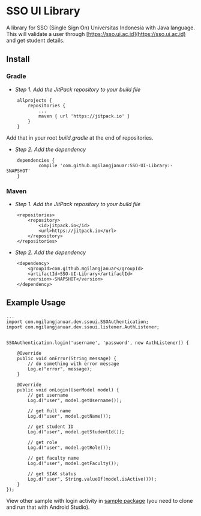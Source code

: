 SSO UI Library
==============

A library for SSO (Single Sign On) Universitas Indonesia with Java language. This will validate a user through [https://sso.ui.ac.id](https://sso.ui.ac.id) and get student details.

## Install

### Gradle
 - *Step 1. Add the JitPack repository to your build file*
```
	allprojects {
		repositories {
			...
			maven { url 'https://jitpack.io' }
		}
	}
```
Add that in your root _build.gradle_ at the end of repositories.
 - *Step 2. Add the dependency*
```
	dependencies {
	        compile 'com.github.mgilangjanuar:SSO-UI-Library:-SNAPSHOT'
	}
```

### Maven
 - *Step 1. Add the JitPack repository to your build file*
```
	<repositories>
		<repository>
		    <id>jitpack.io</id>
		    <url>https://jitpack.io</url>
		</repository>
	</repositories>
```
 - *Step 2. Add the dependency*
```
	<dependency>
	    <groupId>com.github.mgilangjanuar</groupId>
	    <artifactId>SSO-UI-Library</artifactId>
	    <version>-SNAPSHOT</version>
	</dependency>
```

## Example Usage

```
...
import com.mgilangjanuar.dev.ssoui.SSOAuthentication;
import com.mgilangjanuar.dev.ssoui.listener.AuthListener;


SSOAuthentication.login('username', 'password', new AuthListener() {

    @Override
    public void onError(String message) {
        // do something with error message
        Log.e("error", message);
    }

    @Override
    public void onLogin(UserModel model) {
        // get username
        Log.d("user", model.getUsername());

        // get full name
        Log.d("user", model.getName());

        // get student ID
        Log.d("user", model.getStudentId());

        // get role
        Log.d("user", model.getRole());

        // get faculty name
        Log.d("user", model.getFaculty());

        // get SIAK status
        Log.d("user", String.valueOf(model.isActive()));
    }
});
```

View other sample with login activity in [sample package](https://github.com/mgilangjanuar/SSO-UI-Library/tree/master/sample) (you need to clone and run that with Android Studio).
